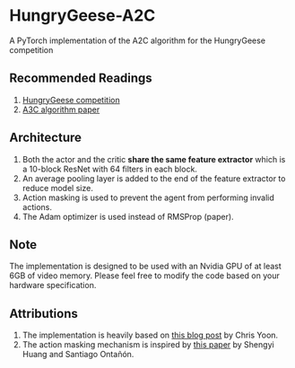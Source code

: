 # HungryGeese-A2C
A PyTorch implementation of the A2C algorithm for the HungryGeese competition

## Recommended Readings
1. [HungryGeese competition](https://www.kaggle.com/c/hungry-geese)
2. [A3C algorithm paper](https://arxiv.org/abs/1602.01783v2)

## Architecture
1. Both the actor and the critic **share the same feature extractor** which is a 10-block ResNet with 64 filters in each block.
2. An average pooling layer is added to the end of the feature extractor to reduce model size.
3. Action masking is used to prevent the agent from performing invalid actions.
4. The Adam optimizer is used instead of RMSProp (paper).

## Note
The implementation is designed to be used with an Nvidia GPU of at least 6GB of video memory. Please feel free to modify the code based on your hardware specification.

## Attributions
1. The implementation is heavily based on [this blog post](https://towardsdatascience.com/understanding-actor-critic-methods-931b97b6df3f) by Chris Yoon.
2. The action masking mechanism is inspired by [this paper](https://arxiv.org/abs/2006.14171) by Shengyi Huang and Santiago Ontañón.
